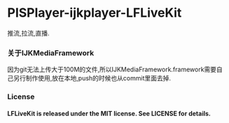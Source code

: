 # PISPlayer-ijkplayer-LFLiveKit
推流,拉流,直播.

### 关于IJKMediaFramework
因为git无法上传大于100M的文件,所以IJKMediaFramework.framework需要自己另行制作使用,放在本地,push的时候也从commit里面去掉.

### License
#### LFLiveKit is released under the MIT license. See LICENSE for details.

